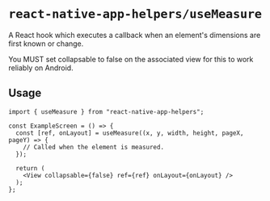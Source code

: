 # `react-native-app-helpers/useMeasure`

A React hook which executes a callback when an element's dimensions are first
known or change.

You MUST set collapsable to false on the associated view for this to work
reliably on Android.

## Usage

```tsx
import { useMeasure } from "react-native-app-helpers";

const ExampleScreen = () => {
  const [ref, onLayout] = useMeasure((x, y, width, height, pageX, pageY) => {
    // Called when the element is measured.
  });

  return (
    <View collapsable={false} ref={ref} onLayout={onLayout} />
  );
};
```
